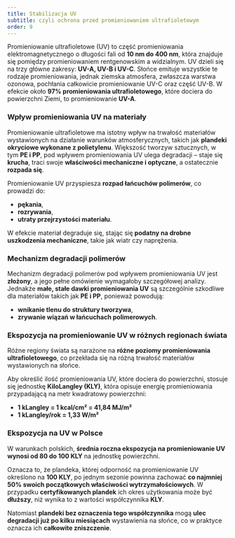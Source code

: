 ```yaml
---
title: Stabilizacja UV
subtitle: czyli ochrona przed promieniowaniem ultrafioletowym
order: 9
---
```


Promieniowanie ultrafioletowe (UV) to część promieniowania elektromagnetycznego
o długości fali od **10 nm do 400 nm**, która znajduje się pomiędzy
promieniowaniem rentgenowskim a widzialnym. UV dzieli się na trzy główne
zakresy: **UV-A, UV-B i UV-C**. Słońce emituje wszystkie te rodzaje
promieniowania, jednak ziemska atmosfera, zwłaszcza warstwa ozonowa, pochłania
całkowicie promieniowanie UV-C oraz część UV-B. W efekcie około **97%
promieniowania ultrafioletowego**, które dociera do powierzchni Ziemi, to
promieniowanie **UV-A**.

### Wpływ promieniowania UV na materiały

Promieniowanie ultrafioletowe ma istotny wpływ na trwałość materiałów
wystawionych na działanie warunków atmosferycznych, takich jak **plandeki
okryciowe wykonane z polietylenu**. Większość tworzyw sztucznych, w tym **PE i
PP**, pod wpływem promieniowania UV ulega degradacji – staje się **krucha**,
traci swoje **właściwości mechaniczne i optyczne**, a ostatecznie **rozpada
się**.

Promieniowanie UV przyspiesza **rozpad łańcuchów polimerów**, co prowadzi do:

- **pękania**,
- **rozrywania**,
- **utraty przejrzystości materiału**.

W efekcie materiał degraduje się, stając się **podatny na drobne uszkodzenia
mechaniczne**, takie jak wiatr czy naprężenia.

### Mechanizm degradacji polimerów

Mechanizm degradacji polimerów pod wpływem promieniowania UV jest **złożony**, a
jego pełne omówienie wymagałoby szczegółowej analizy. Jednakże **małe, stałe
dawki promieniowania UV** są szczególnie szkodliwe dla materiałów takich jak
**PE i PP**, ponieważ powodują:

- **wnikanie tlenu do struktury tworzywa**,
- **zrywanie wiązań w łańcuchach polimerowych**.

### Ekspozycja na promieniowanie UV w różnych regionach świata

Różne regiony świata są narażone na **różne poziomy promieniowania
ultrafioletowego**, co przekłada się na różną trwałość materiałów wystawionych
na słońce.

Aby określić ilość promieniowania UV, które dociera do powierzchni, stosuje się
jednostkę **KiloLangley (KLY)**, która opisuje energię promieniowania
przypadającą na metr kwadratowy powierzchni:

- **1 kLangley = 1 kcal/cm² = 41,84 MJ/m²**
- **1 kLangley/rok = 1,33 W/m²**

### Ekspozycja na UV w Polsce

W warunkach polskich, **średnia roczna ekspozycja na promieniowanie UV wynosi od
80 do 100 KLY** na jednostkę powierzchni.

Oznacza to, że plandeka, której odporność na promieniowanie UV określono na
**100 KLY**, po jednym sezonie powinna zachować **co najmniej 50% swoich
początkowych właściwości wytrzymałościowych**. W przypadku **certyfikowanych
plandek** ich okres użytkowania może być **dłuższy**, niż wynika to z wartości
współczynnika **KLY**.

Natomiast **plandeki bez oznaczenia tego współczynnika** mogą **ulec degradacji
już po kilku miesiącach** wystawienia na słońce, co w praktyce oznacza ich
**całkowite zniszczenie**.
